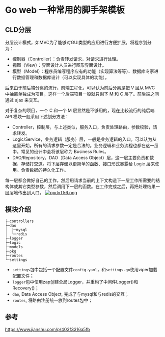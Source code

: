 # Go web 一种常用的脚手架模板

## CLD分层
分层设计模式，如MVC为了能够对GUI类型的应用进行方便扩展，将程序划分为：
- 控制器（Controller）：负责转发请求，对请求进行处理。
- 视图（View）：界面设计人员进行图形界面设计。
- 模型（Model）：程序员编写程序应有的功能（实现算法等等）、数据库专家进行数据管理和数据库设计（可以实现具体的功能）。

后来由于前后端分离的流行，前端工程化，可以认为前后分离是把 V 层从 MVC 中抽离单独成为项目，这样一个后端项目一般就只剩下 M 和 C 层了。前后端之间通过 ajax 来交互。

对于复杂的项目，一个 C 和一个 M 层显然是不够用的，现在比较流行的纯后端 API 模块一般采用下述划分方法：
- Controller，控制层，与上述类似，服务入口，负责处理路由，参数校验，请求转发。
- Logic/Service，业务逻辑（服务）层，一般是业务逻辑的入口，可以认为从这里开始，所有的请求参数一定是合法的。业务逻辑和业务流程也都在这一层中。常见的设计中会将该层称为 Business Rules。
- DAO/Repository，DAO（Data Access Object）层，这一层主要负责和数据、存储打交道。将下层存储以更简单的函数、接口形式暴露给 Logic 层来使用。负责数据的持久化工作。

每一层都会做好自己的工作，然后用请求当前的上下文构造下一层工作所需要的结构体或其它类型参数，然后调用下一层的函数。在工作完成之后，再把处理结果一层层地传出到入口。
[![ppdvT56.png](https://s1.ax1x.com/2023/03/23/ppdvT56.png)](https://imgse.com/i/ppdvT56)

## 模块介绍

```
├─controllers
├─dao
│  ├─mysql
│  └─redis
├─logger
├─logic
├─models
├─pkg
├─routes
└─settings
```

- `settings`包中包括一个配置文件`config.yaml`，和`settings.go`使用viper加载配置文件；
- `logger`包中使用zap创建全局Logger，并重构了中间件Logger()和Recovery()；
- `dao`, Data Access Object, 完成了与mysql和与redis的交互；
- `routes`, 将路由注册统一放到routes包中；


## 参考
https://www.jianshu.com/p/403f3316a5fb